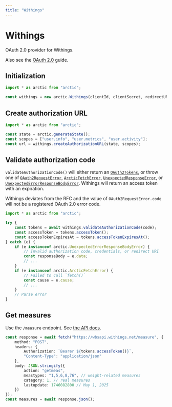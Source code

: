 ```yaml
---
title: "Withings"
---
```


# Withings

OAuth 2.0 provider for Withings.

Also see the [OAuth 2.0](/guides/oauth2) guide.

## Initialization

```ts
import * as arctic from "arctic";

const withings = new arctic.Withings(clientId, clientSecret, redirectURI);
```

## Create authorization URL

```ts
import * as arctic from "arctic";

const state = arctic.generateState();
const scopes = ["user.info", "user.metrics", "user.activity"];
const url = withings.createAuthorizationURL(state, scopes);
```

## Validate authorization code

`validateAuthorizationCode()` will either return an [`OAuth2Tokens`](/reference/main/OAuth2Tokens), or throw one of [`OAuth2RequestError`](/reference/main/OAuth2RequestError), [`ArcticFetchError`](/reference/main/ArcticFetchError), [`UnexpectedResponseError`](/reference/main/UnexpectedResponseError), or [`UnexpectedErrorResponseBodyError`](/reference/main/UnexpectedErrorResponseBodyError). Withings will return an access token with an expiration.

Withings deviates from the RFC and the value of `OAuth2RequestError.code` will not be a registered OAuth 2.0 error code.

```ts
import * as arctic from "arctic";

try {
	const tokens = await withings.validateAuthorizationCode(code);
	const accessToken = tokens.accessToken();
	const accessTokenExpiresAt = tokens.accessTokenExpiresAt();
} catch (e) {
	if (e instanceof arctic.UnexpectedErrorResponseBodyError) {
		// Invalid authorization code, credentials, or redirect URI
		const responseBody = e.data;
		// ...
	}
	if (e instanceof arctic.ArcticFetchError) {
		// Failed to call `fetch()`
		const cause = e.cause;
		// ...
	}
	// Parse error
}
```

## Get measures

Use the `/measure` endpoint. See [the API docs](https://developer.withings.com/api-reference/#tag/measure).

```ts
const response = await fetch("https://wbsapi.withings.net/measure", {
	method: "POST",
	headers: {
		Authorization: `Bearer ${tokens.accessToken()}`,
		"Content-Type": "application/json"
	},
	body: JSON.stringify({
		action: "getmeas",
		meastypes: "1,5,6,8,76", // weight-related measures
		category: 1, // real measures
		lastupdate: 1746082800 // May 1, 2025
	})
});
const measures = await response.json();
```
